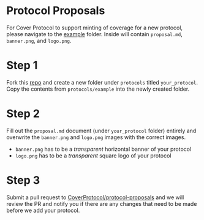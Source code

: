 # Protocol Proposals

For Cover Protocol to support minting of coverage for a new protocol, please navigate to the [example](https://github.com/CoverProtocol/protocol-proposals/tree/main/protocols/example) folder. Inside will contain `proposal.md`, `banner.png`, and `logo.png`. 

# Step 1
Fork this [repo](https://github.com/CoverProtocol/protocol-proposals) and create a new folder under `protocols` titled `your_protocol`. Copy the contents from `protocols/example` into the newly created folder.

# Step 2
Fill out the `proposal.md` document (under `your_protocol` folder) entirely and overwrite the `banner.png` and `logo.png` images with the correct images.
* `banner.png` has to be a *transparent* horizontal banner of your protocol
* `logo.png` has to be a *transparent* square logo of your protocol

# Step 3
Submit a pull request to [CoverProtocol/protocol-proposals](https://github.com/CoverProtocol/protocol-proposals/tree/main) and we will review the PR and notify you if there are any changes that need to be made before we add your protocol.
